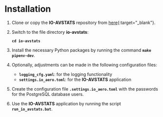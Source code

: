 # Installation

1. Clone or copy the **IO-AVSTATS** repository from [here](https://github.com/io-aero/io-avstats){:target="_blank"}.

2. Switch to the file directory **io-avstats**:

    **`cd io-avstats`**

3. Install the necessary Python packages by running the command  **`make pipenv-dev`**.

4. Optionally, adjustments can be made in the following configuration files:

    - **`logging_cfg.yaml`**: for the logging functionality
    - **`settings.io_aero.toml`**: for the **IO-AVSTATS** application
 
5. Create the configuration file **`.settings.io_aero.toml`** with the passwords for the PostgreSQL database users.
 
6. Use the **IO-AVSTATS** application by running the script **`run_io_avstats.bat`**.

